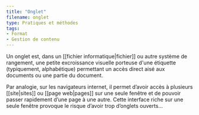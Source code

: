 ```yaml
---
title: "Onglet"
filename: onglet
type: Pratiques et méthodes
tags:
- Format
- Gestion de contenu
---
```


Un onglet est, dans un [[fichier informatique|fichier]] ou autre système de rangement, une petite excroissance visuelle porteuse d'une étiquette (typiquement, alphabétique) permettant un accès direct aisé aux documents ou une partie du document.

Par analogie, sur les navigateurs internet, il permet d’avoir accès à plusieurs [[site|sites]] ou [[page web|pages]] sur une seule fenêtre et de pouvoir passer rapidement d’une page à une autre. Cette interface riche sur une seule fenêtre provoque le risque d’avoir trop d’onglets ouverts…

